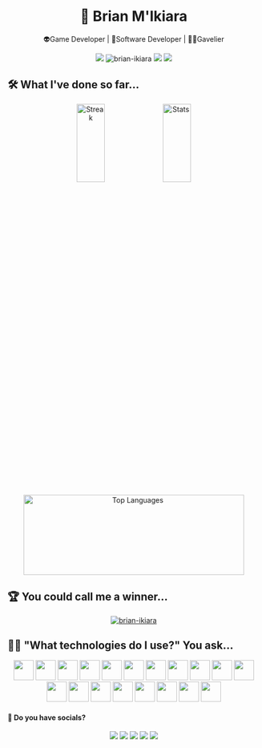 <link rel="stylesheet" href="https://cdn.jsdelivr.net/gh/devicons/devicon@v2.15.1/devicon.min.css">          
<h1 align="center">🧔 Brian M'Ikiara</h1>

<p align="center">👽Game Developer | 🤖Software Developer | 👨‍⚖️Gavelier</p>
<div align="center">
<img src="https://img.shields.io/badge/Best_Project-6utt3rd09-yellow?style=plastic&logo=python&color=red" />
<img src="https://komarev.com/ghpvc/?username=brian-ikiara&label=Profile%20views&color=yellow&style=plastic" alt="brian-ikiara" />
<img src="https://img.shields.io/github/last-commit/brian-ikiara/alx-interview?display_timestamp=committer&style=plastic&color=blue" />
<img src="https://img.shields.io/github/commit-activity/w/brian-ikiara/brian-ikiara?style=plastic&logo=python&logoColor=red&color=white" />
</div>

## 🛠️ What I've done so far...

<div align="center">
<img src="https://github-readme-streak-stats.herokuapp.com/?user=brian-ikiara&theme=monokai&hide_border=true" style="width:33.33%;height:20%" alt="Streak" />
<img src="https://github-readme-stats.vercel.app/api?username=brian-ikiara&theme=monokai&show_icons=true&hide_border=true&count_private=true" style="width:33.34%;height:20%" alt="Stats" />
<img src="https://github-readme-stats.vercel.app/api/top-langs/?username=brian-ikiara&theme=monokai&show_icons=true&hide_border=true&layout=compact" style="width:440px;height:160px" alt="Top Languages" />
</div>

## 🏆 You could call me a winner...

<p align="center">
<a href="https://github.com/ryo-ma/github-profile-trophy"><img src="https://github-profile-trophy.vercel.app/?username=brian-ikiara&theme=onedark" alt="brian-ikiara" /></a>
</p>

## 👨‍💻 "What technologies do I use?" You ask...

<div align=center>
<img src="https://cdn.jsdelivr.net/gh/devicons/devicon/icons/docker/docker-original-wordmark.svg" style="width:40px;height:40px" />
<img src="https://cdn.jsdelivr.net/gh/devicons/devicon/icons/flask/flask-original.svg" style="width:40px;height:40px" />          
<img src="https://cdn.jsdelivr.net/gh/devicons/devicon/icons/git/git-original.svg" style="width:40px;height:40px" />
<img src="https://cdn.jsdelivr.net/gh/devicons/devicon/icons/javascript/javascript-original.svg" style="width:40px;height:40px" />
<img src="https://cdn.jsdelivr.net/gh/devicons/devicon/icons/mysql/mysql-plain.svg" style="width:40px;height:40px" />
<img src="https://cdn.jsdelivr.net/gh/devicons/devicon/icons/nginx/nginx-original.svg" style="width:40px;height:40px" />
<img src="https://cdn.jsdelivr.net/gh/devicons/devicon/icons/python/python-original.svg" style="width:40px;height:40px" />
<img src="https://cdn.jsdelivr.net/gh/devicons/devicon/icons/sdl/sdl-original.svg" style="width:40px;height:40px" />
<img src="https://cdn.jsdelivr.net/gh/devicons/devicon/icons/ubuntu/ubuntu-plain.svg" style="width:40px;height:40px" />
<img src="https://cdn.jsdelivr.net/gh/devicons/devicon/icons/redis/redis-original.svg" style="width:40px;height:40px" />
<img src="https://cdn.jsdelivr.net/gh/devicons/devicon/icons/putty/putty-original.svg" style="width:40px;height:40px" />
<img src="https://cdn.jsdelivr.net/gh/devicons/devicon/icons/nodejs/nodejs-original-wordmark.svg" style="width:40px;height:40px" />
<img src="https://cdn.jsdelivr.net/gh/devicons/devicon/icons/cplusplus/cplusplus-line.svg" style="width:40px;height:40px" />
<img src="https://cdn.jsdelivr.net/gh/devicons/devicon/icons/debian/debian-original.svg" style="width:40px;height:40px" />
<img src="https://cdn.jsdelivr.net/gh/devicons/devicon/icons/c/c-line.svg" style="width:40px;height:40px" />
<img src="https://cdn.jsdelivr.net/gh/devicons/devicon/icons/bash/bash-original.svg" style="width:40px;height:40px" />
<img src="https://cdn.jsdelivr.net/gh/devicons/devicon/icons/mongodb/mongodb-original.svg" style="width:40px;height:40px" />                              
<img src="https://cdn.jsdelivr.net/gh/devicons/devicon/icons/kaggle/kaggle-original-wordmark.svg" style="width:40px;height:40px" />
<img src="https://cdn.jsdelivr.net/gh/devicons/devicon/icons/html5/html5-plain.svg" style="width:40px;height:40px" />          
</div>

#### 👾 Do you have socials?

<div align="center">
<a href="https://linkedin.com/in/br14n-1k14r4" target="_blank"><img src="https://img.shields.io/badge/Linkedin-blue?style=plastic&logo=linkedin&logoColor=white" /></a>
<a href="https://twitter.com/brian_ikiara" target="_blank"><img src="https://img.shields.io/badge/X-black?style=plastic&logo=x&logoColor=white" /></a>
<a href="https://instagram.com/brian_ikiara" target="_blank"><img src="https://img.shields.io/badge/Instagram-962fbf?style=plastic&logo=instagram&logoColor=white" /></a>
<a href="https://facebook.com/brian.ikiara.7" target="_blank"><img src="https://img.shields.io/badge/Facebook-blue?style=plastic&logo=facebook&logoColor=white" /></a>
<a href="https://www.youtube.com/@brian-ikiara/about" target="_blank"><img src="https://img.shields.io/badge/Youtube-red?style=plastic&logo=youtube&logoColor=white" /></a>
</div>
